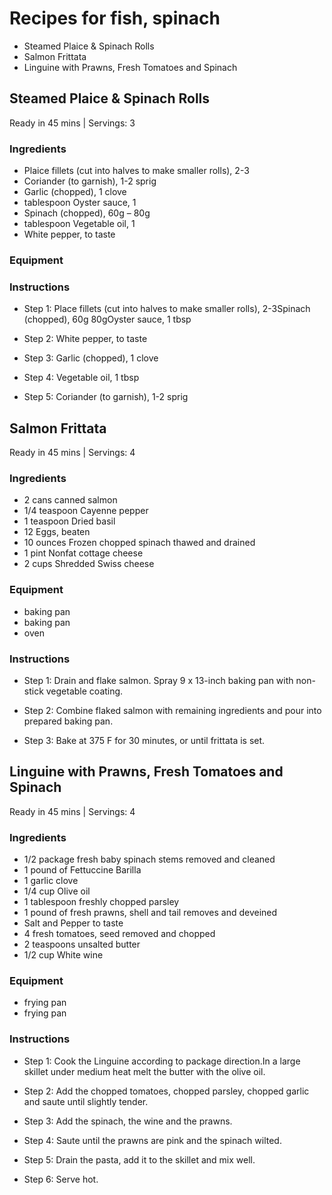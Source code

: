 
Recipes for fish, spinach
=========================
  
  - Steamed Plaice & Spinach Rolls  
  - Salmon Frittata  
  - Linguine with Prawns, Fresh Tomatoes and Spinach
## Steamed Plaice & Spinach Rolls
  
Ready in 45 mins | Servings: 3
### Ingredients
  
  - Plaice fillets (cut into halves to make smaller rolls), 2-3  
  - Coriander (to garnish), 1-2 sprig  
  - Garlic (chopped), 1 clove  
  - tablespoon Oyster sauce, 1  
  - Spinach (chopped), 60g – 80g  
  - tablespoon Vegetable oil, 1  
  - White pepper, to taste
### Equipment

### Instructions
  
  - Step 1: Place fillets (cut into halves to make smaller rolls), 2-3Spinach (chopped), 60g  80gOyster sauce, 1 tbsp
  
  - Step 2: White pepper, to taste
  
  - Step 3: Garlic (chopped), 1 clove
  
  - Step 4: Vegetable oil, 1 tbsp
  
  - Step 5: Coriander (to garnish), 1-2 sprig

## Salmon Frittata
  
Ready in 45 mins | Servings: 4
### Ingredients
  
  - 2 cans canned salmon  
  - 1/4 teaspoon Cayenne pepper  
  - 1 teaspoon Dried basil  
  - 12 Eggs, beaten  
  - 10 ounces Frozen chopped spinach thawed and drained  
  - 1 pint Nonfat cottage cheese  
  - 2 cups Shredded Swiss cheese
### Equipment
  
  - baking pan  
  - baking pan  
  - oven
### Instructions
  
  - Step 1: Drain and flake salmon. Spray 9 x 13-inch baking pan with non-stick vegetable coating.
  
  - Step 2: Combine flaked salmon with remaining ingredients and pour into prepared baking pan.
  
  - Step 3: Bake at 375 F for 30 minutes, or until frittata is set.

## Linguine with Prawns, Fresh Tomatoes and Spinach
  
Ready in 45 mins | Servings: 4
### Ingredients
  
  - 1/2 package fresh baby spinach stems removed and cleaned  
  - 1 pound of Fettuccine Barilla  
  - 1 garlic clove  
  - 1/4 cup Olive oil  
  - 1 tablespoon freshly chopped parsley  
  - 1 pound of fresh prawns, shell and tail removes and deveined  
  - Salt and Pepper to taste  
  - 4 fresh tomatoes, seed removed and chopped  
  - 2 teaspoons unsalted butter  
  - 1/2 cup White wine
### Equipment
  
  - frying pan  
  - frying pan
### Instructions
  
  - Step 1: Cook the Linguine according to package direction.In a large skillet under medium heat melt the butter with the olive oil.
  
  - Step 2: Add the chopped tomatoes, chopped parsley, chopped garlic and saute until slightly tender.
  
  - Step 3: Add the spinach, the wine and the prawns.
  
  - Step 4: Saute until the prawns are pink and the spinach wilted.
  
  - Step 5: Drain the pasta, add it to the skillet and mix well.
  
  - Step 6: Serve hot.
